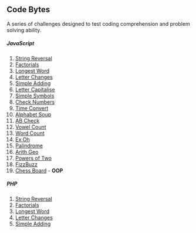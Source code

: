 ## Code Bytes

A series of challenges designed to test coding comprehension and problem solving ability.

##### JavaScript
1. [String Reversal](https://github.com/Ash-Lee/CodeBytes/blob/master/JavaScript/1%20-%20String%20Reversal.js)
2. [Factorials](https://github.com/Ash-Lee/CodeBytes/blob/master/JavaScript/2%20-%20Factorials.js)
3. [Longest Word](https://github.com/Ash-Lee/CodeBytes/blob/master/JavaScript/3%20-%20Longest%20Word.js)
4. [Letter Changes](https://github.com/Ash-Lee/CodeBytes/blob/master/JavaScript/4%20-%20Letter%20Changes.js)
5. [Simple Adding](https://github.com/Ash-Lee/CodeBytes/blob/master/JavaScript/5%20-%20Simple%20Adding.js)
6. [Letter Capitalise](https://github.com/Ash-Lee/CodeBytes/blob/master/JavaScript/6%20-%20Letter%20Capitalise.js)
7. [Simple Symbols](https://github.com/Ash-Lee/CodeBytes/blob/master/JavaScript/7%20-%20Simple%20Symbols.js)
8. [Check Numbers](https://github.com/Ash-Lee/CodeBytes/blob/master/JavaScript/8%20-%20Check%20Number.js)
9. [Time Convert](https://github.com/Ash-Lee/CodeBytes/blob/master/JavaScript/9%20-%20Time%20Convert.js)
10. [Alphabet Soup](https://github.com/Ash-Lee/CodeBytes/blob/master/JavaScript/10%20-%20Alphabet%20Soup.js)
11. [AB Check](https://github.com/Ash-Lee/CodeBytes/blob/master/JavaScript/11%20-%20AB%20Check.js)
12. [Vowel Count](https://github.com/Ash-Lee/CodeBytes/blob/master/JavaScript/12%20-%20Vowel%20Count.js)
13. [Word Count](https://github.com/Ash-Lee/CodeBytes/blob/master/JavaScript/13%20-%20Word%20Count.js)
14. [Ex Oh](https://github.com/Ash-Lee/CodeBytes/blob/master/JavaScript/14%20-%20Ex%20Oh.js)
15. [Palindrome](https://github.com/Ash-Lee/CodeBytes/blob/master/JavaScript/15%20-%20Palindrome.js)
16. [Arith Geo](https://github.com/Ash-Lee/CodeBytes/blob/master/JavaScript/16%20-%20Arith%20Geo.js)
17. [Powers of Two](https://github.com/Ash-Lee/CodeBytes/blob/master/JavaScript/17%20-%20Powers%20of%20Two.js)
18. [FizzBuzz]()
19. [Chess Board]() - __OOP__

##### PHP
1. [String Reversal](https://github.com/Ash-Lee/CodeBytes/blob/master/PHP/1%20-%20String%20Reversal.php)
2. [Factorials](https://github.com/Ash-Lee/CodeBytes/blob/master/PHP/2%20-%20First%20Factorial.php)
3. [Longest Word](https://github.com/Ash-Lee/CodeBytes/blob/master/PHP/3%20-%20Longest%20Word.php)
4. [Letter Changes](https://github.com/Ash-Lee/CodeBytes/blob/master/PHP/4%20-%20Letter%20Changes.php)
5. [Simple Adding](https://github.com/Ash-Lee/CodeBytes/blob/master/PHP/5%20-%20Simple%20Adding.php)